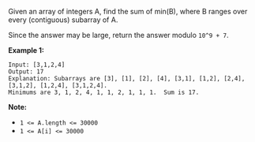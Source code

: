 Given an array of integers A, find the sum of min(B), where B ranges over every (contiguous) subarray of A.

Since the answer may be large, return the answer modulo `10^9 + 7`.

 

**Example 1:**
```
Input: [3,1,2,4]
Output: 17
Explanation: Subarrays are [3], [1], [2], [4], [3,1], [1,2], [2,4], [3,1,2], [1,2,4], [3,1,2,4]. 
Minimums are 3, 1, 2, 4, 1, 1, 2, 1, 1, 1.  Sum is 17.
``` 

**Note:**

* `1 <= A.length <= 30000`
* `1 <= A[i] <= 30000`
